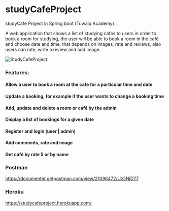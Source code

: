 # studyCafeProject
studyCafe Project in Spring boot (Tuwaiq Academy)



A web application that shows a list of studying cafes to users in order to book a room for studying, the user will be able to book a room in the café and choose date and time, that depends on images, rate and reviews, also users can rate, write a review and add image.


![StudyCafeProject](https://user-images.githubusercontent.com/103144221/173203665-c8634882-1707-4c95-aa07-e8dbf82b6a91.png)


### Features:
#### Allow a user to book a room at the cafe for a particular time and date
#### Update a booking, for example if the user wants to change a booking time
#### Add, update and delete a room or café by the admin
#### Display a list of bookings for a given date
#### Register and login (user | admin)
#### Add comments, rate and image
#### Get café by rate 5 or by name


### Postman

https://documenter.getpostman.com/view/21096472/Uz5NjD77

### Heroku

https://studycafeproject.herokuapp.com/ 
